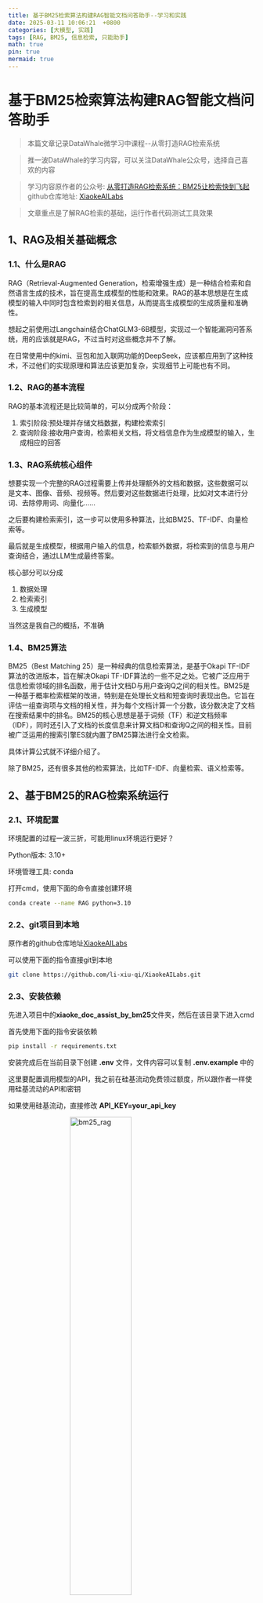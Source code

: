 ```yaml
---
title: 基于BM25检索算法构建RAG智能文档问答助手--学习和实践
date: 2025-03-11 10:06:21  +0800
categories: [大模型, 实践]
tags: [RAG, BM25, 信息检索, 只能助手]
math: true
pin: true
mermaid: true
---
```

# 基于BM25检索算法构建RAG智能文档问答助手

> 本篇文章记录DataWhale微学习中课程--从零打造RAG检索系统

> 推一波DataWhale的学习内容，可以关注DataWhale公众号，选择自己喜欢的内容

> 学习内容原作者的公众号: [从零打造RAG检索系统：BM25让检索快到飞起](https://mp.weixin.qq.com/s/J2IzIF5-tvtU5IQgd6F6Sw) github仓库地址: [XiaokeAILabs](https://github.com/li-xiu-qi/XiaokeAILabs)

> 文章重点是了解RAG检索的基础，运行作者代码测试工具效果

## 1、RAG及相关基础概念

### 1.1、什么是RAG
RAG（Retrieval-Augmented Generation，检索增强生成）是一种结合检索和自然语言生成的技术，旨在提高生成模型的性能和效果。RAG的基本思想是在生成模型的输入中同时包含检索到的相关信息，从而提高生成模型的生成质量和准确性。

想起之前使用过Langchain结合ChatGLM3-6B模型，实现过一个智能漏洞问答系统，用的应该就是RAG，不过当时对这些概念并不了解。

在日常使用中的kimi、豆包和加入联网功能的DeepSeek，应该都应用到了这种技术，不过他们的实现原理和算法应该更加复杂，实现细节上可能也有不同。

### 1.2、RAG的基本流程

RAG的基本流程还是比较简单的，可以分成两个阶段：

1. 索引阶段:预处理并存储文档数据，构建检索索引
2. 查询阶段:接收用户查询，检索相关文档，将文档信息作为生成模型的输入，生成相应的回答

### 1.3、RAG系统核心组件

想要实现一个完整的RAG过程需要上传并处理额外的文档和数据，这些数据可以是文本、图像、音频、视频等。然后要对这些数据进行处理，比如对文本进行分词、去除停用词、向量化……

之后要构建检索索引，这一步可以使用多种算法，比如BM25、TF-IDF、向量检索等。

最后就是生成模型，根据用户输入的信息，检索额外数据，将检索到的信息与用户查询结合，通过LLM生成最终答案。

核心部分可以分成
1. 数据处理
2. 检索索引
3. 生成模型

当然这是我自己的概括，不准确

### 1.4、BM25算法

BM25（Best Matching 25）是一种经典的信息检索算法，是基于Okapi TF-IDF算法的改进版本，旨在解决Okapi TF-IDF算法的一些不足之处。它被广泛应用于信息检索领域的排名函数，用于估计文档D与用户查询Q之间的相关性。BM25是一种基于概率检索框架的改进，特别是在处理长文档和短查询时表现出色。它旨在评估一组查询项与文档的相关性，并为每个文档计算一个分数，该分数决定了文档在搜索结果中的排名。BM25的核心思想是基于词频（TF）和逆文档频率（IDF），同时还引入了文档的长度信息来计算文档D和查询Q之间的相关性。目前被广泛运用的搜索引擎ES就内置了BM25算法进行全文检索。

具体计算公式就不详细介绍了。

除了BM25，还有很多其他的检索算法，比如TF-IDF、向量检索、语义检索等。

## 2、基于BM25的RAG检索系统运行

### 2.1、环境配置

环境配置的过程一波三折，可能用linux环境运行更好？

Python版本: 3.10+

环境管理工具: conda

打开cmd，使用下面的命令直接创建环境

```bash
conda create --name RAG python=3.10
```

### 2.2、git项目到本地

原作者的github仓库地址[XiaokeAILabs](https://github.com/li-xiu-qi/XiaokeAILabs)

可以使用下面的指令直接git到本地

```bash
git clone https://github.com/li-xiu-qi/XiaokeAILabs.git
```

### 2.3、安装依赖

先进入项目中的**xiaoke_doc_assist_by_bm25**文件夹，然后在该目录下进入cmd

首先使用下面的指令安装依赖

```bash
pip install -r requirements.txt
```
安装完成后在当前目录下创建 **.env** 文件，文件内容可以复制 **.env.example** 中的

这里要配置调用模型的API，我之前在硅基流动免费领过额度，所以跟作者一样使用硅基流动的API和密钥

如果使用硅基流动，直接修改 **API_KEY=your_api_key**

<img src="/assets/images/BM25_RAG/创建env文件.png" alt="bm25_rag" style="width: 50%; height: auto; display: block; margin-left: auto; margin-right: auto;">

也可以使用其他平台的API，比如 OpenAI、火山等，要修改 **API_KEY** 和 **BASE_URL**

配置好后还要下载MinerU模型，用于高质量PDF解析

在当前目录下使用下面指令，如果开了IDE也可以直接运行python文件

```bash
python download_mineru_models.py
```

<img src="/assets/images/BM25_RAG/下载模型.png" alt="bm25_rag" style="width: 50%; height: auto; display: block; margin-left: auto; margin-right: auto;">


### 2.4、运行项目

在当前目录下使用下面指令运行项目

```bash
streamlit run main.py
```

> 当然，这只是开始，我们仍旧有很多潜在的依赖没有安装，由于不知道安装啥，只能一遍遍运行启动项目的指令，根据报错信息安装，直到最后项目成功启动。

总的来说，缺啥补啥，最后会运行成功的。

下面是我的辛路历程

1、缺少magic-pdf

<img src="/assets/images/BM25_RAG/缺少magic-pdf.png" alt="bm25_rag" style="width: 50%; height: auto; display: block; margin-left: auto; margin-right: auto;">

检查后这里需要升级magic-pdf

使用指令
```bash
pip install --upgrade magic-pdf
```
<img src="/assets/images/BM25_RAG/升级magic-pdf.png" alt="bm25_rag" style="width: 50%; height: auto; display: block; margin-left: auto; margin-right: auto;">

2、缺少paddle
<img src="/assets/images/BM25_RAG/报错2.png" alt="bm25_rag" style="width: 50%; height: auto; display: block; margin-left: auto; margin-right: auto;">

安装paddle

```bash
pip install paddle
```

但是还会报错，缺少paddle的依赖
<img src="/assets/images/BM25_RAG/paddle依赖.png" alt="bm25_rag" style="width: 50%; height: auto; display: block; margin-left: auto; margin-right: auto;">

安装依赖
```bash
pip install common dual tight data prox
```

安装之后发现还是报错

<img src="/assets/images/BM25_RAG/paddle报错.png" alt="bm25_rag" style="width: 50%; height: auto; display: block; margin-left: auto; margin-right: auto;">

搜索发现paddle太老了，应该升级安装paddlepaddle

安装指令
```bash
pip install --upgrade paddlepaddle
```

3、缺少cv2

<img src="/assets/images/BM25_RAG/cv2安装.png" alt="bm25_rag" style="width: 50%; height: auto; display: block; margin-left: auto; margin-right: auto;">

安装依赖

```bash
pip install opencv-python
```
<img src="/assets/images/BM25_RAG/安装CV2.png" alt="bm25_rag" style="width: 50%; height: auto; display: block; margin-left: auto; margin-right: auto;">

4、缺少ultralytics

<img src="/assets/images/BM25_RAG/缺少ultralytics.png" alt="bm25_rag" style="width: 50%; height: auto; display: block; margin-left: auto; margin-right: auto;">

安装依赖

```bash
pip install ultralytics
```
<img src="/assets/images/BM25_RAG/安装ultralytics.png" alt="bm25_rag" style="width: 50%; height: auto; display: block; margin-left: auto; margin-right: auto;">

5、缺少doclayout_yolo

<img src="/assets/images/BM25_RAG/缺少doclayout_yolo.png" alt="bm25_rag" style="width: 50%; height: auto; display: block; margin-left: auto; margin-right: auto;">

安装依赖

```bash
pip install doclayout_yolo
```
<img src="/assets/images/BM25_RAG/安装doclayout_yolo.png" alt="bm25_rag" style="width: 50%; height: auto; display: block; margin-left: auto; margin-right: auto;">


6、缺少pycocotools

<img src="/assets/images/BM25_RAG/缺少pycocotools.png" alt="bm25_rag" style="width: 50%; height: auto; display: block; margin-left: auto; margin-right: auto;">

安装依赖

```bash
pip install pycocotools
```
<img src="/assets/images/BM25_RAG/安装pycocotools.png" alt="bm25_rag" style="width: 50%; height: auto; display: block; margin-left: auto; margin-right: auto;">


7、缺少detectron2

<img src="/assets/images/BM25_RAG/缺少detectron2.png" alt="bm25_rag" style="width: 50%; height: auto; display: block; margin-left: auto; margin-right: auto;">

安装依赖

这个依赖的安装可以参考博客[Windows11安装detectron2全流程记录帖（含torch安装）](https://blog.csdn.net/weixin_43907922/article/details/138082343)

这个过程中可能会报错，缺少ninja

使用下面指令安装

```bash
pip install ninja
```

还会报错要安装Microsoft C++ Build Tools，可能是缺少C++编译器？

如果有这个报错点击连接，安装就行，在安装的时候一定要勾选C++桌面开的部分

解决上面两个问题后安装应该不会有问题

8、缺少timm

<img src="/assets/images/BM25_RAG/缺少timm.png" alt="bm25_rag" style="width: 50%; height: auto; display: block; margin-left: auto; margin-right: auto;">

安装依赖

```bash
pip install timm
```
<img src="/assets/images/BM25_RAG/安装timm.png" alt="bm25_rag" style="width: 50%; height: auto; display: block; margin-left: auto; margin-right: auto;">

9、缺少unimernet

<img src="/assets/images/BM25_RAG/缺少unimernet.png" alt="bm25_rag" style="width: 50%; height: auto; display: block; margin-left: auto; margin-right: auto;">

安装依赖

```bash
pip install unimernet
```
<img src="/assets/images/BM25_RAG/安装unimernet.png" alt="bm25_rag" style="width: 50%; height: auto; display: block; margin-left: auto; margin-right: auto;">

10、缺少paddleocr
<img src="/assets/images/BM25_RAG/缺少paddleocr.png" alt="bm25_rag" style="width: 50%; height: auto; display: block; margin-left: auto; margin-right: auto;">

安装依赖

```bash
pip install paddleocr
```
<img src="/assets/images/BM25_RAG/安装paddleocr.png" alt="bm25_rag" style="width: 50%; height: auto; display: block; margin-left: auto; margin-right: auto;">

11、缺少rapid_table

<img src="/assets/images/BM25_RAG/缺rapid_table.png" alt="bm25_rag" style="width: 50%; height: auto; display: block; margin-left: auto; margin-right: auto;">

安装依赖

```bash
pip install rapid_table
```

12、缺少struct_eqtable

<img src="/assets/images/BM25_RAG/缺struct_eqtable.png" alt="bm25_rag" style="width: 50%; height: auto; display: block; margin-left: auto; margin-right: auto;">

安装依赖

```bash
pip install struct_eqtable
```

<img src="/assets/images/BM25_RAG/安装struct_eqtable.png" alt="bm25_rag" style="width: 50%; height: auto; display: block; margin-left: auto; margin-right: auto;">

13、缺少Stemmer

<img src="/assets/images/BM25_RAG/缺Stemmer.png" alt="bm25_rag" style="width: 50%; height: auto; display: block; margin-left: auto; margin-right: auto;">

安装依赖

```bash
pip install PyStemmer
```
<img src="/assets/images/BM25_RAG/安装Stemmer.png" alt="bm25_rag" style="width: 50%; height: auto; display: block; margin-left: auto; margin-right: auto;">

> 现在应该能正常运行项目了？

在运行起来之后，我尝试上传文件，还有一个报错安装依赖

<img src="/assets/images/BM25_RAG/缺少rapidocr_onnxruntime.png" alt="bm25_rag" style="width: 50%; height: auto; display: block; margin-left: auto; margin-right: auto;">

安装依赖

```bash
pip install rapidocr_onnxruntime
```
<img src="/assets/images/BM25_RAG/安装rapidocr_onnxruntime.png" alt="bm25_rag" style="width: 50%; height: auto; display: block; margin-left: auto; margin-right: auto;">

> 现在确实可以运行了

## 3、项目效果

在运行完成后，我上传了自己桌面上的一个论文，经过测试可以成功解析，但是不能够检索内容并喂给大模型，还没找到原因。

之后我用作者提供的测试论文，发现可以成功运行。

贴一张图：

<img src="/assets/images/BM25_RAG/测试结果.png" alt="bm25_rag" style="width: 50%; height: auto; display: block; margin-left: auto; margin-right: auto;">

## 4、总结

这是一个非常简单（可能也没那么简单），但是非常有意思的RAG检索系统，但是可以作为一个学习的起点，了解RAG检索的基本流程和原理。

在实际应用中，RAG检索系统的实现可能会更加复杂，需要考虑更多的因素，比如数据处理、检索索引、生成模型等。

现在运行项目还会有很多问题，后续我也会发现原因，或许实践构建一个自己的RAG检索系统？

